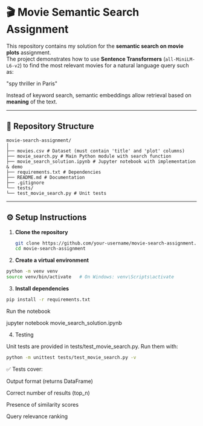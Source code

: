 # 🎬 Movie Semantic Search Assignment

This repository contains my solution for the **semantic search on movie plots** assignment.  
The project demonstrates how to use **Sentence Transformers** (`all-MiniLM-L6-v2`) to find the most relevant movies for a natural language query such as:

"spy thriller in Paris"


Instead of keyword search, semantic embeddings allow retrieval based on **meaning** of the text.

---

## 📂 Repository Structure
```
movie-search-assignment/
│
├── movies.csv # Dataset (must contain 'title' and 'plot' columns)
├── movie_search.py # Main Python module with search function
├── movie_search_solution.ipynb # Jupyter notebook with implementation & demo
├── requirements.txt # Dependencies
├── README.md # Documentation
├── .gitignore
└── tests/
└── test_movie_search.py # Unit tests
```
---

## ⚙️ Setup Instructions

1. **Clone the repository**
   ```bash
   git clone https://github.com/your-username/movie-search-assignment.git
   cd movie-search-assignment
   ```
2. **Create a virtual environment**
 ```bash
python -m venv venv
source venv/bin/activate   # On Windows: venv\Scripts\activate
```


3. **Install dependencies**
```bash
pip install -r requirements.txt
```

Run the notebook

jupyter notebook movie_search_solution.ipynb

4. Testing

Unit tests are provided in tests/test_movie_search.py.
Run them with:
```bash
python -m unittest tests/test_movie_search.py -v
```


✅ Tests cover:

Output format (returns DataFrame)

Correct number of results (top_n)

Presence of similarity scores

Query relevance ranking
